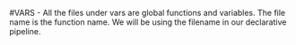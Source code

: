 #VARS - All the files under vars are global functions and variables. The file name is the function name. We will be using the filename in our declarative pipeline.


